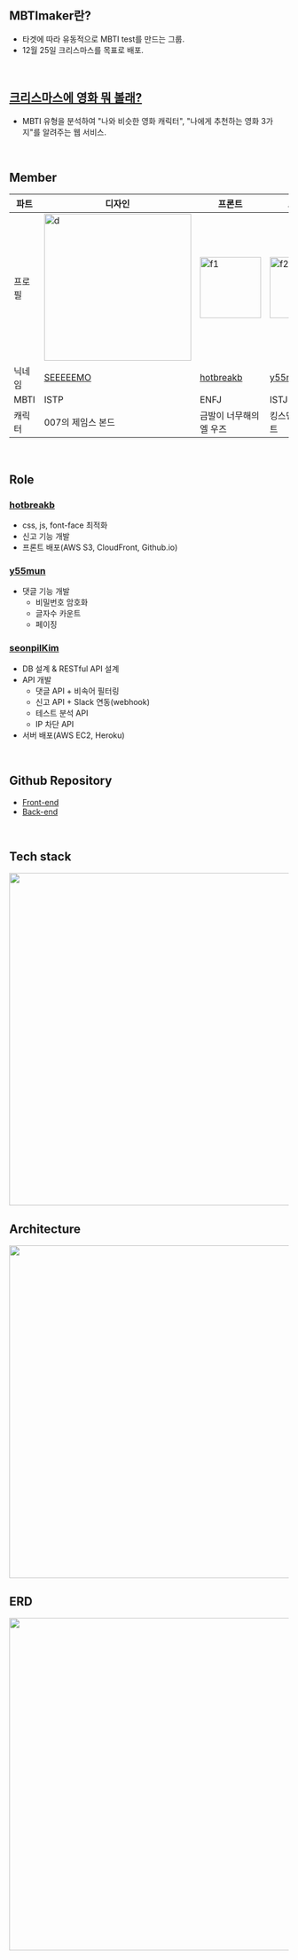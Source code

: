## MBTImaker란?
- 타겟에 따라 유동적으로 MBTI test를 만드는 그룹.
- 12월 25일 크리스마스를 목표로 배포.
<br>

## [크리스마스에 영화 뭐 볼래?](christmas-movie.net/html/home.html)
- MBTI 유형을 분석하여 "나와 비슷한 영화 캐릭터", "나에게 추천하는 영화 3가지"를 알려주는 웹 서비스.
<br>

## Member

파트 | 디자인 | 프론트 | 프론트 | 백엔드
--- | --- | --- | --- |---
프로필 | <img width="265" alt="d" src="https://user-images.githubusercontent.com/64337152/142105037-8de5a6a1-5e81-4c97-8eac-0ad8e7619a80.jpg"> | <img width="110" alt="f1" src="https://user-images.githubusercontent.com/64337152/140262086-0e44ebd7-36ba-4c2c-9990-c5082b95c12e.GIF"> | <img width="110" alt="f2" src="https://user-images.githubusercontent.com/64337152/140261440-b482647d-65f1-45dd-9bc0-bbac46a34db2.png"> | <img width="110" alt="b1" src="https://user-images.githubusercontent.com/64337152/140261442-9fe4fd24-8967-4792-8f95-b77ba7460a1c.jpg">
닉네임 | <a href="mailto:choisoowyan@gmail.com">SEEEEEMO</a> | <a href="https://github.com/hotbreakb">hotbreakb</a> | <a href="https://github.com/y55mun">y55mun</a> | <a href="https://github.com/seonpilKim">seonpilKim</a>
MBTI | ISTP | ENFJ | ISTJ | ISTJ
캐릭터 | 007의 제임스 본드 | 금발이 너무해의 엘 우즈 | 킹스맨의 해리하트 | 킹스맨의 해리하트
<br>

## Role

### <a href="https://github.com/hotbreakb">hotbreakb</a>
- css, js, font-face 최적화
- 신고 기능 개발
- 프론트 배포(AWS S3, CloudFront, Github.io)

### <a href="https://github.com/y55mun">y55mun</a>
- 댓글 기능 개발
  - 비밀번호 암호화
  - 글자수 카운트
  - 페이징

### <a href="https://github.com/seonpilKim">seonpilKim</a>
- DB 설계 & RESTful API 설계
- API 개발
  - 댓글 API + 비속어 필터링
  - 신고 API + Slack 연동(webhook)
  - 테스트 분석 API
  - IP 차단 API
- 서버 배포(AWS EC2, Heroku)
<br>

## Github Repository
- [Front-end](https://github.com/MBTImaker/MBTImaker-javascript-frontend)
- [Back-end](https://github.com/MBTImaker/MBTImaker-Spring-backend)
<br>

## Tech stack
<img width="600" src="https://user-images.githubusercontent.com/64337152/147026120-ee0f9448-44da-40f1-971d-8d6e4afd0e11.png">
<br>

## Architecture
<img width="600" src="https://user-images.githubusercontent.com/64337152/147026599-a0b1868f-ff20-4035-989f-7ce77df601a7.png">
<br>

## ERD
<img width="600" src="https://user-images.githubusercontent.com/64337152/147026603-5e0f50b2-e89c-49aa-98e4-b107c6233067.png">
<br>
